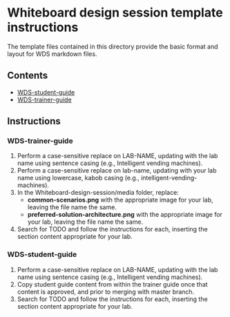 # Whiteboard design session template instructions

The template files contained in this directory provide the basic format and layout for WDS markdown files.

## Contents

* [WDS-student-guide](./WDS-student-guide-LAB-NAME.md)
* [WDS-trainer-guide](./WDS-trainer-guide-LAB-NAME.md)

## Instructions

### WDS-trainer-guide

1. Perform a case-sensitive replace on LAB-NAME, updating with the lab name using sentence casing (e.g., Intelligent vending machines).
2. Perform a case-sensitive replace on lab-name, updating with your lab name using lowercase, kabob casing (e.g., intelligent-vending-machines).
3. In the Whiteboard-design-session/media folder, replace:
    * **common-scenarios.png** with the appropriate image for your lab, leaving the file name the same.
    * **preferred-solution-architecture.png** with the appropriate image for your lab, leaving the file name the same.
4. Search for TODO and follow the instructions for each, inserting the section content appropriate for your lab.

### WDS-student-guide

1. Perform a case-sensitive replace on LAB-NAME, updating with the lab name using sentence casing (e.g., Intelligent vending machines).
2. Copy student guide content from within the trainer guide once that content is approved, and prior to merging with master branch.
3. Search for TODO and follow the instructions for each, inserting the section content appropriate for your lab.